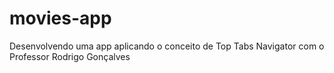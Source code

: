 # movies-app
Desenvolvendo uma app aplicando o conceito de Top Tabs Navigator com o Professor Rodrigo Gonçalves
